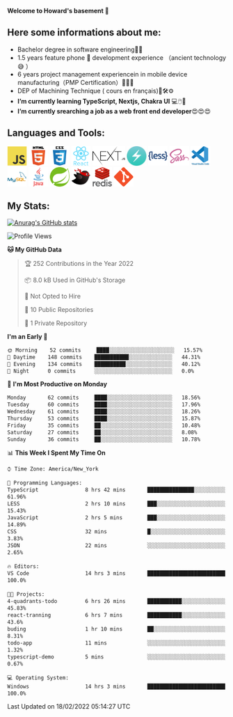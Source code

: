 **Welcome to Howard's basement  👋**
<!--
**howardding2000/howardding2000** is a ✨ _special_ ✨ repository because its `README.md` (this file) appears on your GitHub profile.

Here are some ideas to get you started: -->

**Here some informations about me:**  
---
- Bachelor degree in software engineering:man_student:
- 1.5 years feature phone :iphone: development experience （ancient technology :sweat_smile:	）
- 6 years project management experiencein in mobile device manufacturing（PMP Certification）:briefcase::necktie::pencil:
- DEP of Machining Technique ( cours en français):toolbox::hammer_and_wrench::gear:
- __I’m currently learning TypeScript, Nextjs, Chakra UI__ :computer::computer_mouse::muscle:
- __I’m currently srearching a job as a web front end developer__:heart_eyes::heart_eyes::heart_eyes:

**Languages and Tools:**  
---
<div>  
<a href="#"><img height="45" src="./assets/icons/javascript.svg" alt="java script"></a>
<a href="#"><img height="45" src="./assets/icons/html5.svg" alt="html5"></a>
<a href="#"><img height="45" src="./assets/icons/css3.svg" alt="CSS3"></a>
<a href="#"><img height="45" src="./assets/icons/react.svg" alt="React"></a>
<a href="#"><img height="45" src="./assets/icons/nextjs.svg" alt="Nextjs"></a>
<a href="#"><img height="45" src="./assets/icons/logo-chakra-400x400.jpg" alt="Chakra UI"></a>
<!--<a href="#"><img height="45" src="./assets/icons/bootstrap.svg" alt="Bootstrap"></a>-->
<a href="#"><img height="45" src="./assets/icons/less.svg" alt="LESS"></a>
<a href="#"><img height="45" src="./assets/icons/sass.svg" alt="SASS"></a>
<a href="#"><img height="45" src="./assets/icons/vscode.svg" alt="vscode"></a>
<a href="#"><img height="45" src="./assets/icons/mysql.svg" alt="MySQL"></a>
<a href="#"><img height="45" src="./assets/icons/java.svg" alt="JAVA"></a>
<a href="#"><img height="45" src="./assets/icons/spring.svg" alt="SpringBoot 2"></a>
<a href="#"><img height="45" src="./assets/icons/mybatis.svg" alt="MyBatis"></a>
<a href="#"><img height="45" src="./assets/icons/redis.svg" alt="Redis"></a>
<a href="#"><img height="45" src="./assets/icons/git.svg" alt="git"></a>
<!--<a href="#"><img height="45" src="./assets/icons/docker.svg" alt="docker"></a>-->
<!--<a href="#"><img height="45" src="./assets/icons/bash.svg" alt="bash"></a>-->
<!--<a href="#"><img height="45" src="./assets/icons/linux.svg" alt="Linux"></a>-->
</div>

**My Stats:**  
---
[![Anurag's GitHub stats](https://github-readme-stats.vercel.app/api?username=howardding2000&show_icons=true&theme=default)](#)

<!--START_SECTION:waka-->
![Profile Views](http://img.shields.io/badge/Profile%20Views-134-blue)

**🐱 My GitHub Data** 

> 🏆 252 Contributions in the Year 2022
 > 
> 📦 8.0 kB Used in GitHub's Storage 
 > 
> 🚫 Not Opted to Hire
 > 
> 📜 10 Public Repositories 
 > 
> 🔑 1 Private Repository 
 > 
**I'm an Early 🐤** 

```text
🌞 Morning    52 commits     ████░░░░░░░░░░░░░░░░░░░░░   15.57% 
🌆 Daytime    148 commits    ███████████░░░░░░░░░░░░░░   44.31% 
🌃 Evening    134 commits    ██████████░░░░░░░░░░░░░░░   40.12% 
🌙 Night      0 commits      ░░░░░░░░░░░░░░░░░░░░░░░░░   0.0%

```
📅 **I'm Most Productive on Monday** 

```text
Monday       62 commits     ████░░░░░░░░░░░░░░░░░░░░░   18.56% 
Tuesday      60 commits     ████░░░░░░░░░░░░░░░░░░░░░   17.96% 
Wednesday    61 commits     ████░░░░░░░░░░░░░░░░░░░░░   18.26% 
Thursday     53 commits     ████░░░░░░░░░░░░░░░░░░░░░   15.87% 
Friday       35 commits     ██░░░░░░░░░░░░░░░░░░░░░░░   10.48% 
Saturday     27 commits     ██░░░░░░░░░░░░░░░░░░░░░░░   8.08% 
Sunday       36 commits     ██░░░░░░░░░░░░░░░░░░░░░░░   10.78%

```


📊 **This Week I Spent My Time On** 

```text
⌚︎ Time Zone: America/New_York

💬 Programming Languages: 
TypeScript               8 hrs 42 mins       ███████████████░░░░░░░░░░   61.96% 
LESS                     2 hrs 10 mins       ███░░░░░░░░░░░░░░░░░░░░░░   15.43% 
JavaScript               2 hrs 5 mins        ███░░░░░░░░░░░░░░░░░░░░░░   14.89% 
CSS                      32 mins             █░░░░░░░░░░░░░░░░░░░░░░░░   3.83% 
JSON                     22 mins             ░░░░░░░░░░░░░░░░░░░░░░░░░   2.65%

🔥 Editors: 
VS Code                  14 hrs 3 mins       █████████████████████████   100.0%

🐱‍💻 Projects: 
4-quadrants-todo         6 hrs 26 mins       ███████████░░░░░░░░░░░░░░   45.83% 
react-tranning           6 hrs 7 mins        ███████████░░░░░░░░░░░░░░   43.6% 
buding                   1 hr 10 mins        ██░░░░░░░░░░░░░░░░░░░░░░░   8.31% 
todo-app                 11 mins             ░░░░░░░░░░░░░░░░░░░░░░░░░   1.32% 
typescript-demo          5 mins              ░░░░░░░░░░░░░░░░░░░░░░░░░   0.67%

💻 Operating System: 
Windows                  14 hrs 3 mins       █████████████████████████   100.0%

```


 Last Updated on 18/02/2022 05:14:27 UTC
<!--END_SECTION:waka-->

<!-- need to replace the icon sources
<img height="40" src="https://cdn.jsdelivr.net/gh/devicons/devicon/icons/spring/spring-original-wordmark.svg" alt="SpringBoot 2">

[![Top Langs](https://github-readme-stats.vercel.app/api/top-langs/?username=howardding2000&layout=compact)](#)

- 👯 I’m looking to collaborate on ...
- 🤔 I’m looking for help with ...
- 💬 Ask me about ...
- 📫 How to reach me: ...
- 😄 Pronouns: ...
- ⚡ Fun fact: ...
-->
